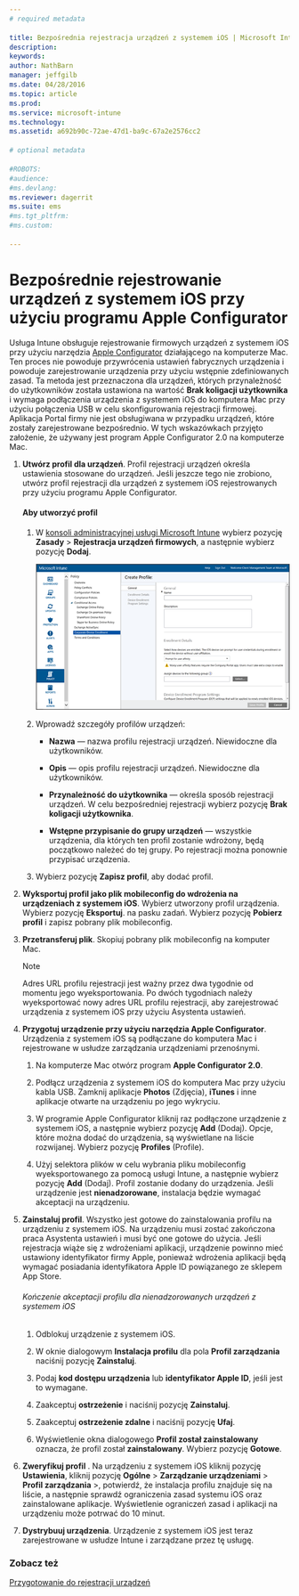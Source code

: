 ```yaml
---
# required metadata

title: Bezpośrednia rejestracja urządzeń z systemem iOS | Microsoft Intune
description:
keywords:
author: NathBarn
manager: jeffgilb
ms.date: 04/28/2016
ms.topic: article
ms.prod:
ms.service: microsoft-intune
ms.technology:
ms.assetid: a692b90c-72ae-47d1-ba9c-67a2e2576cc2

# optional metadata

#ROBOTS:
#audience:
#ms.devlang:
ms.reviewer: dagerrit
ms.suite: ems
#ms.tgt_pltfrm:
#ms.custom:

---
```


# Bezpośrednie rejestrowanie urządzeń z systemem iOS przy użyciu programu Apple Configurator
Usługa Intune obsługuje rejestrowanie firmowych urządzeń z systemem iOS przy użyciu narzędzia [Apple Configurator](http://go.microsoft.com/fwlink/?LinkId=518017) działającego na komputerze Mac. Ten proces nie powoduje przywrócenia ustawień fabrycznych urządzenia i powoduje zarejestrowanie urządzenia przy użyciu wstępnie zdefiniowanych zasad. Ta metoda jest przeznaczona dla urządzeń, których przynależność do użytkowników została ustawiona na wartość **Brak koligacji użytkownika** i wymaga podłączenia urządzenia z systemem iOS do komputera Mac przy użyciu połączenia USB w celu skonfigurowania rejestracji firmowej. Aplikacja Portal firmy nie jest obsługiwana w przypadku urządzeń, które zostały zarejestrowane bezpośrednio. W tych wskazówkach przyjęto założenie, że używany jest program Apple Configurator 2.0 na komputerze Mac.

1.  **Utwórz profil dla urządzeń**. Profil rejestracji urządzeń określa ustawienia stosowane do urządzeń. Jeśli jeszcze tego nie zrobiono, utwórz profil rejestracji dla urządzeń z systemem iOS rejestrowanych przy użyciu programu Apple Configurator.

    #### Aby utworzyć profil

    1.  W [konsoli administracyjnej usługi Microsoft Intune](http://manage.microsoft.com) wybierz pozycję **Zasady** &gt; **Rejestracja urządzeń firmowych**, a następnie wybierz pozycję **Dodaj**.

        ![Tworzenie strony profilu rejestracji urządzenia](../media/pol-sa-corp-enroll.png)

    2.  Wprowadź szczegóły profilów urządzeń:

        -   **Nazwa** — nazwa profilu rejestracji urządzeń. Niewidoczne dla użytkowników.

        -   **Opis** — opis profilu rejestracji urządzeń. Niewidoczne dla użytkowników.

        -   **Przynależność do użytkownika** — określa sposób rejestracji urządzeń. W celu bezpośredniej rejestracji wybierz pozycję **Brak koligacji użytkownika**.

        -   **Wstępne przypisanie do grupy urządzeń** — wszystkie urządzenia, dla których ten profil zostanie wdrożony, będą początkowo należeć do tej grupy. Po rejestracji można ponownie przypisać urządzenia.

    3.  Wybierz pozycję **Zapisz profil**, aby dodać profil.

5.  **Wyksportuj profil jako plik mobileconfig do wdrożenia na urządzeniach z systemem iOS**. Wybierz utworzony profil urządzenia. Wybierz pozycję **Eksportuj**. na pasku zadań. Wybierz pozycję **Pobierz profil** i zapisz pobrany plik mobileconfig.

6.  **Przetransferuj plik**. Skopiuj pobrany plik mobileconfig na komputer Mac.
    > [!NOTE]
    > Adres URL profilu rejestracji jest ważny przez dwa tygodnie od momentu jego wyeksportowania. Po dwóch tygodniach należy wyeksportować nowy adres URL profilu rejestracji, aby zarejestrować urządzenia z systemem iOS przy użyciu Asystenta ustawień.
7.  **Przygotuj urządzenie przy użyciu narzędzia Apple Configurator**. Urządzenia z systemem iOS są podłączane do komputera Mac i rejestrowane w usłudze zarządzania urządzeniami przenośnymi.

    1.  Na komputerze Mac otwórz program **Apple Configurator 2.0**.

    2.  Podłącz urządzenia z systemem iOS do komputera Mac przy użyciu kabla USB. Zamknij aplikacje **Photos** (Zdjęcia), **iTunes** i inne aplikacje otwarte na urządzeniu po jego wykryciu.

    3.  W programie Apple Configurator kliknij raz podłączone urządzenie z systemem iOS, a następnie wybierz pozycję **Add** (Dodaj). Opcje, które można dodać do urządzenia, są wyświetlane na liście rozwijanej. Wybierz pozycję **Profiles** (Profile).

    4.  Użyj selektora plików w celu wybrania pliku mobileconfig wyeksportowanego za pomocą usługi Intune, a następnie wybierz pozycję **Add** (Dodaj). Profil zostanie dodany do urządzenia.  Jeśli urządzenie jest **nienadzorowane**, instalacja będzie wymagać akceptacji na urządzeniu.

8.  **Zainstaluj profil**. Wszystko jest gotowe do zainstalowania profilu na urządzeniu z systemem iOS. Na urządzeniu musi zostać zakończona praca Asystenta ustawień i musi być one gotowe do użycia.  Jeśli rejestracja wiąże się z wdrożeniami aplikacji, urządzenie powinno mieć ustawiony identyfikator firmy Apple, ponieważ wdrożenia aplikacji będą wymagać posiadania identyfikatora Apple ID powiązanego ze sklepem App Store.

    ###### Kończenie akceptacji profilu dla nienadzorowanych urządzeń z systemem iOS

    1.  Odblokuj urządzenie z systemem iOS.

    2.  W oknie dialogowym **Instalacja profilu** dla pola **Profil zarządzania** naciśnij pozycję **Zainstaluj**.

    3.  Podaj **kod dostępu urządzenia** lub **identyfikator Apple ID**, jeśli jest to wymagane.

    4.  Zaakceptuj **ostrzeżenie** i naciśnij pozycję **Zainstaluj**.

    5.  Zaakceptuj **ostrzeżenie zdalne** i naciśnij pozycję **Ufaj**.

    6.  Wyświetlenie okna dialogowego **Profil został zainstalowany** oznacza, że profil został **zainstalowany**. Wybierz pozycję **Gotowe**.

9. **Zweryfikuj profil**
   . Na urządzeniu z systemem iOS kliknij pozycję **Ustawienia**, kliknij pozycję **Ogólne** &gt; **Zarządzanie urządzeniami** &gt; **Profil zarządzania** &gt;, potwierdź, że instalacja profilu znajduje się na liście, a następnie sprawdź ograniczenia zasad systemu iOS oraz zainstalowane aplikacje. Wyświetlenie ograniczeń zasad i aplikacji na urządzeniu może potrwać do 10 minut.

10. **Dystrybuuj urządzenia**. Urządzenie z systemem iOS jest teraz zarejestrowane w usłudze Intune i zarządzane przez tę usługę.


### Zobacz też
[Przygotowanie do rejestracji urządzeń](get-ready-to-enroll-devices-in-microsoft-intune.md)


<!--HONumber=Jun16_HO3-->


